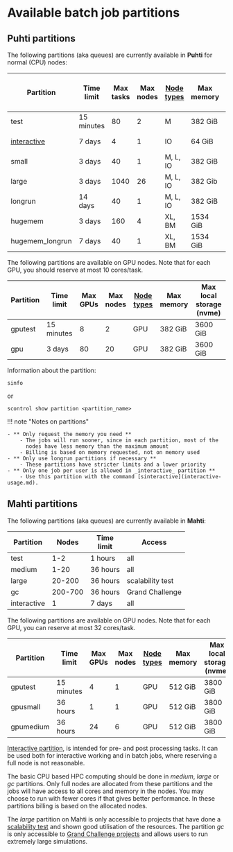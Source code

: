 # Available batch job partitions

## Puhti partitions

The following partitions (aka queues) are currently available in **Puhti** for
normal (CPU) nodes:


| Partition       | Time<br>limit | Max<br>tasks | Max<br>nodes             | [Node types](../systems-puhti.md)   | Max<br>memory  | Max<br>local storage<br>[(nvme)](../creating-job-scripts-puhti/#local-storage) |  
|-----------------|---------------|--------------|--------------------------|------------------------------|----------|----------|
| test            | 15 minutes    | 80           |   2                      |  M                           | 382 GiB  |          |
| [interactive](interactive-usage.md)     | 7 days        | 4            |   1                      |  IO  | 64 GiB   | 640 GiB  |
| small           | 3 days        | 40           |   1                      |  M, L, IO                    | 382 GiB  | 3600 GiB |
| large           | 3 days        | 1040         |   26                     |  M, L, IO                    | 382 Gib  | 3600 GiB | 
| longrun         | 14 days       | 40           |   1                      |  M, L, IO                    | 382 GiB  | 3600 GiB | 
| hugemem         | 3 days        | 160          |   4                      |  XL, BM                      | 1534 GiB |         |
| hugemem_longrun | 7 days       | 40           |   1                      |  XL, BM                      | 1534 GiB |         |

The following partitions are available on GPU nodes. Note that for each GPU, you should reserve at most 10 cores/task.

| Partition       | Time<br>limit | Max<br>GPUs | Max<br>nodes | [Node types](../systems-puhti.md) | Max<br>memory | Max<br>local storage (nvme) |
|-----------------|---------------|-------------|--------------|----------------------------|---------------|-----------------------------|
| gputest         | 15 minutes    | 8           | 2            | GPU                        | 382 GiB       | 3600 GiB                    |
| gpu             | 3 days        | 80          | 20           | GPU                        | 382 GiB       | 3600 GiB                    |


Information about the partition:

```
sinfo

```

or
```
scontrol show partition <partition_name>

```

!!! note "Notes on partitions"

    - ** Only request the memory you need **
        - The jobs will run sooner, since in each partition, most of the
          nodes have less memory than the maximum amount
        - Billing is based on memory requested, not on memory used
    - ** Only use longrun partitions if necessary **
        - These partitions have stricter limits and a lower priority
    - ** Only one job per user is allowed in _interactive_ partition **
        - Use this partition with the command [sinteractive](interactive-usage.md).


## Mahti partitions

The following partitions (aka queues) are currently available in **Mahti**:

| Partition | Nodes       | Time<br>limit | Access           |
|-----------|-------------|---------------|------------------|
| test      | 1-2         | 1  hours      | all              |
| medium    | 1-20        | 36 hours      | all              |
| large     | 20-200      | 36 hours      | scalability test |
| gc        | 200-700       | 36 hours      | Grand Challenge  |
| interactive | 1         |  7 days       | all              |

The following partitions are available on GPU nodes. Note that for each GPU, you can reserve at most 32 cores/task.

| Partition       | Time<br>limit | Max<br>GPUs | Max<br>nodes | [Node types](../systems-mahti.md) | Max<br>memory | Max<br>local storage (nvme) |
|-----------------|---------------|-------------|--------------|----------------------------|---------------|-----------------------------|
| gputest         | 15 minutes    | 4           | 1            | GPU                        | 512 GiB       | 3800 GiB                    |
| gpusmall        | 36 hours      | 1           | 1            | GPU                        | 512 GiB       | 3800 GiB                    |
| gpumedium       | 36 hours      | 24          | 6            | GPU                        | 512 GiB       | 3800 GiB                    |

[Interactive partition](./interactive-usage.md#sinteractive-in-mahti), is intended for pre- and post processing tasks. 
It can be used both for interactive working and in batch jobs, where reserving a full node is not reasonable. 

The basic CPU based HPC computing should be done in _medium_, _large_ or _gc_ partitions. Only full nodes are allocated from these partitions and the jobs will have access to all cores and memory in the nodes. You may choose to run with fewer cores if that 
gives better performance. In these partitions billing is based on the allocated nodes.

The _large_ partition on Mahti is only accessible to projects that have done a
[scalability test](../../accounts/how-to-access-mahti-large-partition.md) and shown good utilisation of the resources. The partition
_gc_ is only accessible to [Grand Challenge projects](https://research.csc.fi/grand-challenge-proposals) and allows users to run extremely large simulations. 



